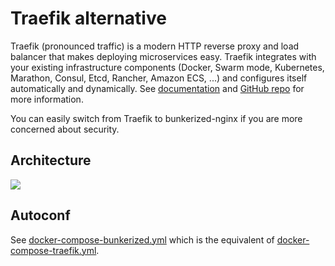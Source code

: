 # Traefik alternative

Traefik (pronounced traffic) is a modern HTTP reverse proxy and load balancer that makes deploying microservices easy. Traefik integrates with your existing infrastructure components (Docker, Swarm mode, Kubernetes, Marathon, Consul, Etcd, Rancher, Amazon ECS, ...) and configures itself automatically and dynamically. See [documentation](https://doc.traefik.io/traefik/) and [GitHub repo](https://github.com/traefik/traefik) for more information.

You can easily switch from Traefik to bunkerized-nginx if you are more concerned about security.

## Architecture

<img src="https://github.com/bunkerity/bunkerized-nginx/blob/master/examples/traefik-alternative/architecture.png?raw=true" />

## Autoconf

See [docker-compose-bunkerized.yml](https://github.com/bunkerity/bunkerized-nginx/blob/master/examples/traefik-alternative/docker-compose-bunkerized.yml) which is the equivalent of [docker-compose-traefik.yml](https://github.com/bunkerity/bunkerized-nginx/blob/master/examples/traefik-alternative/docker-compose-traefik.yml).
